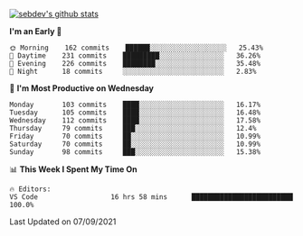 [![sebdev's github stats](https://github-readme-stats.vercel.app/api?username=sebdeveloper6952&theme=vue-dark)](https://github.com/anuraghazra/github-readme-stats)
<!--START_SECTION:waka-->
**I'm an Early 🐤** 

```text
🌞 Morning    162 commits    ██████░░░░░░░░░░░░░░░░░░░   25.43% 
🌆 Daytime    231 commits    █████████░░░░░░░░░░░░░░░░   36.26% 
🌃 Evening    226 commits    ████████░░░░░░░░░░░░░░░░░   35.48% 
🌙 Night      18 commits     ░░░░░░░░░░░░░░░░░░░░░░░░░   2.83%

```
📅 **I'm Most Productive on Wednesday** 

```text
Monday       103 commits    ████░░░░░░░░░░░░░░░░░░░░░   16.17% 
Tuesday      105 commits    ████░░░░░░░░░░░░░░░░░░░░░   16.48% 
Wednesday    112 commits    ████░░░░░░░░░░░░░░░░░░░░░   17.58% 
Thursday     79 commits     ███░░░░░░░░░░░░░░░░░░░░░░   12.4% 
Friday       70 commits     ██░░░░░░░░░░░░░░░░░░░░░░░   10.99% 
Saturday     70 commits     ██░░░░░░░░░░░░░░░░░░░░░░░   10.99% 
Sunday       98 commits     ███░░░░░░░░░░░░░░░░░░░░░░   15.38%

```


📊 **This Week I Spent My Time On** 

```text
🔥 Editors: 
VS Code                  16 hrs 58 mins      █████████████████████████   100.0%

```


 Last Updated on 07/09/2021
<!--END_SECTION:waka-->
